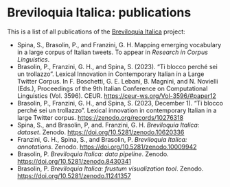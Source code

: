 # Breviloquia Italica: publications

This is a list of all publications of the [Breviloquia Italica](https://github.com/breviloquia-italica) project:

- Spina, S., Brasolin, P., and Franzini, G. H. Mapping emerging vocabulary in a large corpus of Italian tweets. To appear in _Research in Corpus Linguistics_.
- Brasolin, P., Franzini, G. H., and Spina, S. (2023). “Ti blocco perché sei un trollazzo”. Lexical Innovation in Contemporary Italian in a Large Twitter Corpus. In F. Boschetti, G. E. Lebani, B. Magnini, and N. Novielli (Eds.), Proceedings of the 9th Italian Conference on Computational Linguistics (Vol. 3596). CEUR. https://ceur-ws.org/Vol-3596/#paper12
- Brasolin, P., Franzini, G. H., and Spina, S. (2023, December 1). “Ti blocco perché sei un trollazzo”. Lexical innovation in contemporary Italian in a large Twitter corpus. https://zenodo.org/records/10276318
- Spina, S., and Brasolin, P, and. Franzini, G. H. _Breviloquia Italica: dataset_. Zenodo. https://doi.org/10.5281/zenodo.10620336
- Franzini, G. H., Spina, S., and Brasolin, P. _Breviloquia Italica: annotations_. Zenodo. https://doi.org/10.5281/zenodo.10009942
- Brasolin, P. _Breviloquia Italica: data pipeline_. Zenodo. https://doi.org/10.5281/zenodo.8430341
- Brasolin, P. _Breviloquia Italica: frustum visualization tool_. Zenodo. https://doi.org/10.5281/zenodo.11241357

